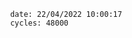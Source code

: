 

                date: 22/04/2022 10:00:17
                cycles: 48000

                         